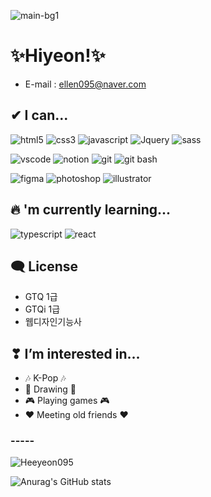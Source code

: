 ![main-bg1](https://user-images.githubusercontent.com/128978408/234439022-e50f5ec6-c654-4f7e-b066-1f1189cc271b.PNG)



# ✨Hiyeon!✨

- E-mail : ellen095@naver.com

 
## ✔ I can...

![html5](https://img.shields.io/badge/HTML5-E34F26?style=for-the-badge&logo=html5&logoColor=white)
![css3](https://img.shields.io/badge/CSS3-1572B6?style=for-the-badge&logo=css3&logoColor=white)
![javascript](https://img.shields.io/badge/JavaScript-323330?style=for-the-badge&logo=javascript&logoColor=F7DF1E)
![Jquery](https://img.shields.io/badge/jQuery-0769AD?style=for-the-badge&logo=jquery&logoColor=white)
![sass](https://img.shields.io/badge/Sass-CC6699?style=for-the-badge&logo=sass&logoColor=white)

![vscode](https://img.shields.io/badge/Made%20for-VSCode-1f425f.svg)
![notion](https://img.shields.io/badge/Notion-000000?style=for-the-badge&logo=notion&logoColor=white)
![git](https://img.shields.io/badge/GIT-E44C30?style=for-the-badge&logo=git&logoColor=white)
![git bash](https://img.shields.io/badge/GNU%20Bash-4EAA25?style=for-the-badge&logo=GNU%20Bash&logoColor=white)

![figma](https://img.shields.io/badge/Figma-F24E1E?style=for-the-badge&logo=figma&logoColor=white)
![photoshop](https://img.shields.io/badge/Adobe%20Photoshop-31A8FF?style=for-the-badge&logo=Adobe%20Photoshop&logoColor=black)
![illustrator](https://img.shields.io/badge/Adobe%20Illustrator-FF9A00?style=for-the-badge&logo=adobe%20illustrator&logoColor=white)

 
## 🔥 'm currently learning...

![typescript](https://img.shields.io/badge/TypeScript-007ACC?style=for-the-badge&logo=typescript&logoColor=white)
![react](https://img.shields.io/badge/React-20232A?style=for-the-badge&logo=react&logoColor=61DAFB)

 
## 🗨 License

- GTQ 1급
- GTQi 1급
- 웹디자인기능사

 
## ❣ I’m interested in...

- 🎶 K-Pop 🎶
- 🎨 Drawing 🎨
- 🎮 Playing games 🎮
- ❤ Meeting old friends ❤

### -----

<p><img align="center" src="https://github-readme-stats.vercel.app/api/top-langs?username=Heeyeon095&show_icons=true&locale=en&layout=compact" alt="Heeyeon095" /></p>

![Anurag's GitHub stats](https://github-readme-stats.vercel.app/api?username=Heeyeon095&show_icons=true&theme=radical)
